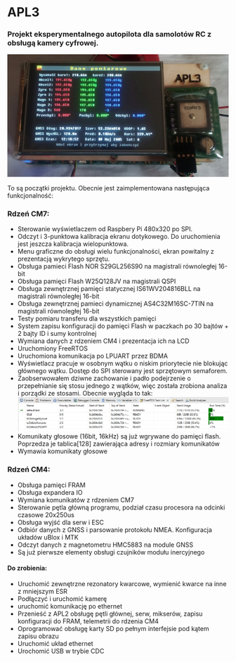 # APL3
### Projekt eksperymentalnego autopilota dla samolotów RC z obsługą kamery cyfrowej.
![APL3](obrazki/pomiary_mag_gnss_757.jpg)

To są początki projektu. Obecnie jest zaimplementowana następująca funkcjonalność:
### Rdzeń CM7:
- Sterowanie wyświetlaczem od Raspbery Pi 480x320 po SPI.
- Odczyt i 3-punktowa kalibracja ekranu dotykowego. Do uruchomienia jest jeszcza kalibracja wielopunktowa.
- Menu graficzne do obsługi wielu funkcjonalności, ekran powitalny z prezentacją wykrytego sprzętu.
- Obsługa pamieci Flash NOR S29GL256S90 na magistrali równoległej 16-bit
- Obsługa pamięci Flash W25Q128JV na magistrali QSPI
- Obsługa zewnętrznej pamięci statycznej IS61WV204816BLL na magistrali równoległej 16-bit
- Obsługa zewnętrznej pamieci dynamicznej AS4C32M16SC-7TIN na magistrali równoległej 16-bit
- Testy pomiaru transferu dla wszystkich pamięci
- System zapisu konfiguracji do pamięci Flash w paczkach po 30 bajtów + 2 bajty ID i sumy kontrolnej
- Wymiana danych z rdzeniem CM4 i prezentacja ich na LCD
- Uruchomiony FreeRTOS
- Uruchomiona komunikacja po LPUART przez BDMA
- Wyświetlacz pracuje w osobnym wątku o niskim priorytecie nie blokując głównego wątku. Dostęp do SPI sterowany jest sprzętowym semaforem.
- Zaobserwowałem dziwne zachowanie i padło podejrzenie o przepełnianie się stosu jednego z wątków, więc została zrobiona  analiza i porządki ze stosami. Obecnie wygląda to tak:
![Procesy](obrazki/procesy.jpg)
- Komunikaty głosowe (16bit, 16kHz) są już wgrywane do pamięci flash. Poprzedza je tablica[128] zawierająca adresy i rozmiary komunikatów
- Wymawia komunikaty głosowe

### Rdzeń CM4:
- Obsługa pamięci FRAM
- Obsługa expandera IO
- Wymiana komunikatów z rdzeniem CM7
- Sterowanie pętla główną programu, podział czasu procesora na odcinki czasowe 20x250us
- Obsługa wyjść dla serw i ESC
- Odbiór danych z GNSS i parsowanie protokołu NMEA. Konfiguracja układów uBlox i MTK
- Odczyt danych z magnetometru HMC5883 na module GNSS
- Są już pierwsze elementy obsługi czujników modułu inercyjnego

#### Do zrobienia:
 - Uruchomić zewnętrzne rezonatory kwarcowe, wymienić kwarce na inne z mniejszym ESR
 - Podłączyć i uruchomić kamerę
 - uruchomić komunikację po ethernet
 - Przenieść z APL2 obsługę pętli głównej, serw, mikserów, zapisu konfiguracji do FRAM, telemetrii do rdzenia CM4
 - Oprogramować obsługę karty SD po pełnym interfejsie pod kątem zapisu obrazu
 - Uruchomić układ ethernet
 - Urochomić USB w trybie CDC
 
 

  
    		
  		
